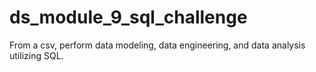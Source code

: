 # ds_module_9_sql_challenge
From a csv, perform data modeling, data engineering, and data analysis utilizing SQL.
